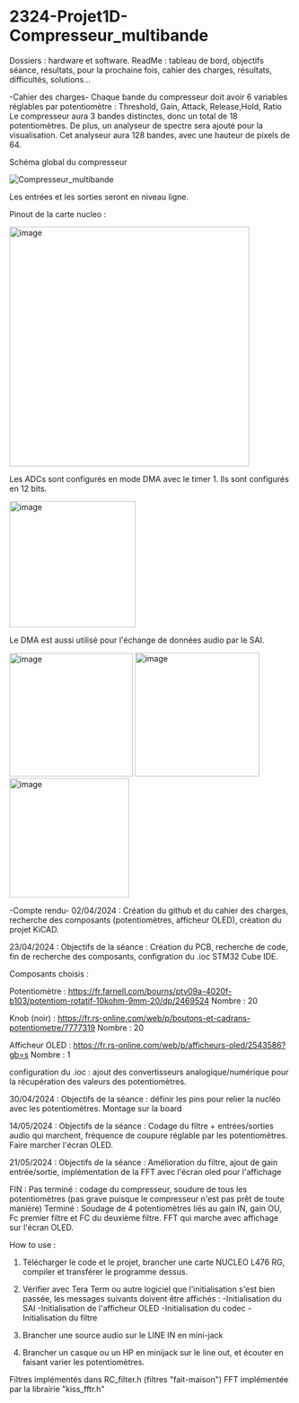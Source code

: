 # 2324-Projet1D-Compresseur_multibande
Dossiers : hardware et software. ReadMe : tableau de bord, objectifs séance, résultats, pour la prochaine fois, cahier des charges, résultats, difficultés, solutions...

-Cahier des charges-
Chaque bande du compresseur doit avoir 6 variables réglables par potentiomètre : Threshold, Gain, Attack, Release,Hold, Ratio
Le compresseur aura 3 bandes distinctes, donc un total de 18 potentiomètres.
De plus, un analyseur de spectre sera ajouté pour la visualisation.
Cet analyseur aura 128 bandes, avec une hauteur de pixels de 64.

Schéma global du compresseur

![Compresseur_multibande](https://github.com/Divertisseur/2324-Projet1D-Compresseur_multibande_Boutiche_Korchef_Diler/assets/96353461/97ba6d8a-4e32-46b3-9192-fc1ab5a3069d)

Les entrées et les sorties seront en niveau ligne.

Pinout de la carte nucleo : 

<img width="427" alt="image" src="https://github.com/Divertisseur/2324-Projet1D-Compresseur_multibande_Boutiche_Korchef_Diler/assets/96353461/1265ffaf-6c7a-4a66-9dc1-9a29857b378e">

Les ADCs sont configurés en mode DMA avec le timer 1. Ils sont configurés en 12 bits.

<img width="225" alt="image" src="https://github.com/Divertisseur/2324-Projet1D-Compresseur_multibande_Boutiche_Korchef_Diler/assets/96353461/066c3e86-9809-43ee-afc9-6a95738f188d">

Le DMA est aussi utilisé pour l'échange de données audio par le SAI.

<img width="220" alt="image" src="https://github.com/Divertisseur/2324-Projet1D-Compresseur_multibande_Boutiche_Korchef_Diler/assets/96353461/83315647-d8bf-4bf0-8be7-eeff2a401857">

<img width="221" alt="image" src="https://github.com/Divertisseur/2324-Projet1D-Compresseur_multibande_Boutiche_Korchef_Diler/assets/96353461/91caa9d7-0a57-4b1a-84a3-577283df656e">

<img width="213" alt="image" src="https://github.com/Divertisseur/2324-Projet1D-Compresseur_multibande_Boutiche_Korchef_Diler/assets/96353461/e86a3d23-f86f-46e2-a0eb-4dd5c5a85f3d">




-Compte rendu-
02/04/2024 :
Création du github et du cahier des charges, recherche des composants (potentiomètres, afficheur OLED), création du projet KiCAD.

23/04/2024 :
Objectifs de la séance : Création du PCB, recherche de code, fin de recherche des composants, configration du .ioc STM32 Cube IDE.

Composants choisis : 

Potentiomètre : https://fr.farnell.com/bourns/ptv09a-4020f-b103/potentiom-rotatif-10kohm-9mm-20/dp/2469524
Nombre : 20

Knob (noir) : https://fr.rs-online.com/web/p/boutons-et-cadrans-potentiometre/7777319
Nombre : 20

Afficheur OLED : https://fr.rs-online.com/web/p/afficheurs-oled/2543586?gb=s
Nombre : 1

configuration du .ioc : ajout des convertisseurs analogique/numérique pour la récupération des valeurs des potentiomètres.

30/04/2024 : 
Objectifs de la séance : définir les pins pour relier la nucléo avec les potentiomètres. Montage sur la board

14/05/2024 :
Objectifs de la séance : Codage du filtre + entrées/sorties audio qui marchent, fréquence de coupure réglable par les potentiomètres. Faire marcher l'écran OLED.

21/05/2024 : 
Objectifs de la séance : Amélioration du filtre, ajout de gain entrée/sortie, implémentation de la FFT avec l'écran oled pour l'affichage


FIN : 
Pas terminé : codage du compresseur, soudure de tous les potentiomètres (pas grave puisque le compresseur n'est pas prêt de toute manière)
Terminé : Soudage de 4 potentiomètres liés au gain IN, gain OU, Fc premier filtre et FC du deuxième filtre.
FFT qui marche avec affichage sur l'écran OLED.

How to use : 
1) Télécharger le code et le projet, brancher une carte NUCLEO L476 RG, compiler et transférer le programme dessus.
2) Vérifier avec Tera Term ou autre logiciel que l'initialisation s'est bien passée, les messages suivants doivent être affichés :
   -Initialisation du SAI
   -Initialisation de l'afficheur OLED
   -Initialisation du codec
   -Initialisation du filtre
3) Brancher une source audio sur le LINE IN en mini-jack

4) Brancher un casque ou un HP en minijack sur le line out, et écouter en faisant varier les potentiomètres.

Filtres implémentés dans RC_filter.h (filtres "fait-maison")
FFT implémentée par la librairie "kiss_fftr.h"

   
